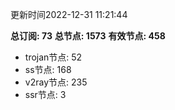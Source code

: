 更新时间2022-12-31 11:21:44

**总订阅: 73**
**总节点: 1573**
**有效节点: 458**
- trojan节点: 52
- ss节点: 168
- v2ray节点: 235
- ssr节点: 3
